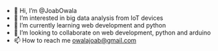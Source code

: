 - 👋 Hi, I’m @JoabOwala
- 👀 I’m interested in big data analysis from IoT devices
- 🌱 I’m currently learning web development and python
- 💞️ I’m looking to collaborate on web development, python and arduino
- 📫 How to reach me owalajoab@gmail.com

<!---
JoabOwala/JoabOwala is a ✨ special ✨ repository because its `README.md` (this file) appears on your GitHub profile.
You can click the Preview link to take a look at your changes.
--->
